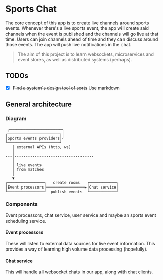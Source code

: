 # Sports Chat

The core concept of this app is to create live channels around sports events.
Whenever there's a live sports event, the app will create said channels when the
event is published and the channels will go live at that time. Users can join
channels ahead of time and they can discuss around those events. The app will
push live notifications in the chat.

> The aim of this project is to learn websockets, microservices and event
> stores, as well as distributed systems (perhaps).

## TODOs

- [x] ~~Find a system's design tool of sorts~~ Use markdown

## General architecture

### Diagram

     ┌───────────────────────┐
    ┌───────────────────────┐│
    │Sports events providers│┘
    └───────────────────────┘
       │ external APIs (http, ws)
       │
    ---│-----------------------------------
       │
       │ live events
       │ from matches
       │
       ▼
    ┌────────────────┐   create rooms   ┌────────────┐
    │Event processors│─────────────────►│Chat service│
    └────────────────┘  publish events  └────────────┘

### Components

Event processors, chat service, user service and maybe an sports event
scheduling service.

#### Event processors

These will listen to external data sources for live event information. This
provides a way of learning high volume data processing (hopefully).

#### Chat service

This will handle all websocket chats in our app, along with chat clients.
